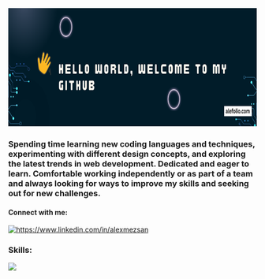 
<img src="./assets/bgimage.png" alt="Background Image" width="100%" height="240px">
<h3 align="left">Spending time learning new coding languages and techniques, experimenting with different design concepts, and exploring the latest trends in web development. Dedicated and eager to learn. Comfortable working independently or as part of a team and always looking for ways to improve my skills and seeking out for new challenges.</h3>

<h4 align="left">Connect with me:</h4>
<p align="left"><a href="https://www.linkedin.com/in/alexander-m%c3%a9zquita-a9294918a/" target="blank">
 <img  src="https://skillicons.dev/icons?i=linkedin" alt="https://www.linkedin.com/in/alexmezsan" height="50" width="50" /></a></p>
 
 <h3 align="left">Skills:</h3>
 <img src="https://skillicons.dev/icons?i=js,html,css,nextjs,materialui,git,postman,react,redux,firebase,tailwind" />

